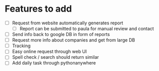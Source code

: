 # Features to add
* [ ] Request from website automatically generates report
    * [ ] Report can be submitted to paula for manual review and contact
* [ ] Send info back to google DB in form of reports
* [ ] Request more info about companies and get from large DB
* [ ] Tracking
* [ ] Easy online request through web UI
* [ ] Spell check / search should return similar
* [ ] Add daily task through pythonanywhere